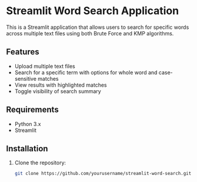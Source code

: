 # Streamlit Word Search Application

This is a Streamlit application that allows users to search for specific words across multiple text files using both Brute Force and KMP algorithms.

## Features

- Upload multiple text files
- Search for a specific term with options for whole word and case-sensitive matches
- View results with highlighted matches
- Toggle visibility of search summary

## Requirements

- Python 3.x
- Streamlit

## Installation

1. Clone the repository:
   ```bash
   git clone https://github.com/yourusername/streamlit-word-search.git
